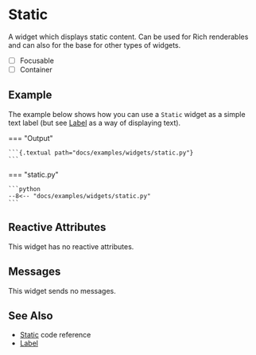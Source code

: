 # Static

A widget which displays static content.
Can be used for Rich renderables and can also for the base for other types of widgets.

- [ ] Focusable
- [ ] Container

## Example

The example below shows how you can use a `Static` widget as a simple text label (but see [Label](./label.md) as a way of displaying text).

=== "Output"

    ```{.textual path="docs/examples/widgets/static.py"}
    ```

=== "static.py"

    ```python
    --8<-- "docs/examples/widgets/static.py"
    ```

## Reactive Attributes

This widget has no reactive attributes.

## Messages

This widget sends no messages.

## See Also

* [Static](../api/static.md) code reference
* [Label](./label.md)
